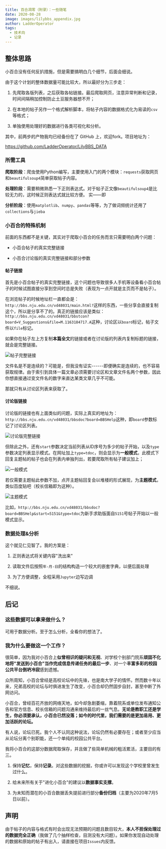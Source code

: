 ```yaml
---
title: 百合凋零（附录）：一些随笔
date: 2020-08-28
image: images/lilybbs_appendix.jpg
author: LadderOperator
tags:
  - 技术向
  - 记录
---
```

## 整体思路



小百合没有任何反扒措施，但是需要搞明白几个细节，后面会细说。



由于这个计划的整体数据量可能比较大，所以最好分为三步走：



1.  先爬取各版列表，之后获取各帖链接。最后爬取网页，注意异常判断和记录，时间间隔稍加控制防止土豆服务器想不开；



2.  在本地的帖子另作一个格式解析脚本，将帖子内容的数据格式化为易读的`csv`等格式；



3.  单独使用处理好的数据进行各类可视化和分析。



其中，前两步的产物我均已经备份在了 GitHub 上，欢迎fork。项目地址为：



<https://github.com/LadderOperator/LilyBBS_DATA>



### 所需工具



**爬取阶段**：爬虫使用Python编写，主要使用入门的两个模块：`requests`获取网页和`beautifulsoup4`简单获取帖子内容。



**处理阶段**：需要稍微熟悉一下正则表达式。对于帖子正文像`beautifulsoup4`是比较无力的，这时候正则表达式就比较方便。
实——即


**分析阶段**：使用`matplotlib`、`numpy`、`pandas`等等，为了做词频统计还用了`collections`与`jieba`



### 小百合的特殊机制



前面的东西都不是关键，其实对于爬取小百合的任务而言只需要明白两个问题：



-   小百合帖子的真实完整链接

-   小百合讨论版的真实完整链接和部分参数



#### 帖子链接



首先是小百合帖子的真实完整链接，这个问题也导致很多人手机等设备看小百合帖子的时候试图直接分享到空间时总是失败（表现为一点开就是主页而不是帖子）。



在浏览帖子的时候地址栏一直都会是：`http://bbs.nju.edu.cn/vd48031/main.html?`这样的东西，一些分享会直接复制这个，所以是分享不了的。真正的链接应该是类似：`http://bbs.nju.edu.cn/vd48031/bbstcon?board=V_Suggestions&file=M.1163184717.A`这种，讨论区以`board`标记，帖子文件以`file`标记。



如果你在帖子左上方复制**本篇全文**的链接或者在讨论版的列表内复制标题的链接，就会是完整链接。



![帖子完整链接](images/post-536-5f44872b4af66.png)



文件名是不是连续的？可能是，但我没有证实------即便确实是连续的，也不容易获取规律。由于索引到具体一篇文章必须需要讨论区和文章文件名两个参数，因此你想直接通过变文件名的数字来直达某类文章几乎不可能。



那就只有从讨论区列表来获取了。



#### 讨论版链接



讨论版的链接也有上面类似的问题，实际上真实的地址为：`http://bbs.nju.edu.cn/vd48031/bbsdoc?board=BBSHelp`这种，即`board`参数标记了讨论区列表。



![讨论版完整链接](images/post-536-5f44872f4aae9.png)



但除此之外，还有`start`参数决定当前列表从ID序号为多少的帖子开始，以及`type`参数决定列表显示模式。在网址加上`type=tdoc`，则会显示为**一般模式**，此模式下回复主题帖的帖子也会在列表内单独列出，若要爬取所有帖子建议加上；



![一般模式](images/post-536-5f4487347827c.png)



若仅需要主题帖此参数不加，点开主题帖回复会以堆楼的形式展现，为**主题模式**，类似百度贴吧（校长信箱即为这种）。



![主题模式](images/post-536-5f448736b9b69.png)



比如，`http://bbs.nju.edu.cn/vd48031/bbsdoc?board=BBSHelp&start=5151&type=tdoc`为新手求助版面自`5151`号帖子开始以一般模式显示。



### 数据处理&分析



这个就见仁见智了。我的方案是：



1.  正则表达式将关键内容"洗出来"

2.  读取文件后按照`年-月-日`的结构构造一个较大的嵌套字典，以便后面处理

3.  为了方便调整，全程采用`Jupyter`边写边调



不细说。



## 后记



### 这些数据可以拿来做什么？



可用于数据分析。至于怎么分析，全看你的想法了。



### 我为什么要做这一个工作？



很简单，因为我对小百合上**似曾相识的疑问和无视**、对学校个别部门院系**顽固不化地将"发送到小百合"当作完成信息传递任务的最后一步**、对一个**丰富多彩的校园公共平台倒坍冷寂**感到遗憾。



众所周知，小百合曾经是高校论坛中的先锋，也是南大学子的情怀。然而数十年以来，兄弟高校的论坛与时俱进发生了改变，小百合却仍然固步自封，甚至中断了外网访问。



小百合，曾经百花齐放的网络天地，如今却急剧萎缩，靠着院系或单位发布通知公告和官方信息、校长信箱的问题沟通来维持最后的一丝气息。**无论是教职工还是学生，你必须要承认，小百合已然没落；如今的时代里，我们需要的是更加易用、更加活跃的论坛。**



有人说，论坛已死。我个人不认同这种说法，论坛仍然有必要存在；或者至少应当从论坛分离个别职能，还一个单纯的校园公共平台。



我将小百合的这部分数据爬取保存，并且做了些简单机械的粗活累活，主要目的有三。



1.  保持**记忆**，保持**记录**。对这些数据的挖掘，你或许可以发现这个学校里曾发生过什么。

2.  给未来所有关于"进化小百合"的建议以**数据事实支撑**。

3.  为未知而潜在的小百合数据丢失提前进行部分**备份归档**（主要为2020年7月5日以前）。



## 声明



由于帖子的内容与格式有时会出现无法预期的问题且数目较大，**本人不担保处理过的数据完全正确**（我做了几个抽样检查，目测没有大问题）。如果你发现自动处理的数据和原始的帖子有出入，请直接在项目`Issues`内反馈。

